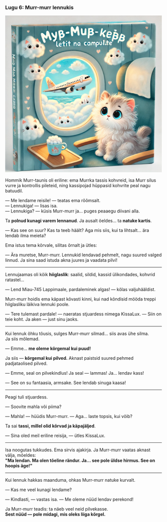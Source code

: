 ### **Lugu 6: Murr-murr lennukis**  

![story-6](../../_assets/img/story-6.webp)

Hommik Murr-taunis oli eriline: ema Murrka tassis kohvreid, isa Murr silus vurre ja kontrollis pileteid, ning kassipojad hüppasid kohvrite peal nagu batuudil.

— Me lendame reisile! — teatas ema rõõmsalt.  
— Lennukiga! — lisas isa.  
— Lennukiga? — küsis Murr-murr ja... puges peaaegu diivani alla.

Ta **polnud kunagi varem lennanud**. Ja ausalt öeldes… ta **natuke kartis**.

— Kas see on suur? Kas ta teeb häält? Aga mis siis, kui ta lihtsalt… ära lendab ilma meieta?

Ema istus tema kõrvale, silitas õrnalt ja ütles:

— Ära muretse, Murr-murr. Lennukid lendavad pehmelt, nagu suured valged linnud. Ja sina saad istuda akna juures ja vaadata pilvi!

---

Lennujaamas oli kõik **hiiglaslik**: saalid, sildid, kassid ülikondades, kohvrid ratastel…

— Lend Miau-745 Lappimaale, pardaleminek algas! — kõlas valjuhääldist.

Murr-murr hoidis ema käpast kõvasti kinni, kui nad kõndisid mööda treppi hiiglasliku läikiva lennuki poole.

— Tere tulemast pardale! — naeratas stjuardess nimega KissaLux. — Siin on teie koht. Ja aken — just sinu jaoks.

---

Kui lennuk õhku tõusis, sulges Murr-murr silmad… siis avas ühe silma.  
Ja siis mõlemad.

— Emme… **me oleme kõrgemal kui puud!**

Ja siis — **kõrgemal kui pilved.** Aknast paistsid suured pehmed padjataolised pilved.

— Emme, seal on pilvekindlus! Ja seal — lammas! Ja… lendav kass!

— See on su fantaasia, armsake. See lendab sinuga kaasa!

---

Peagi tuli stjuardess.

— Soovite mahla või piima?

— Mahla! — hüüdis Murr-murr. — Aga… laste topsis, kui võib?

Ta sai **tassi, millel olid kõrvad ja käpajäljed**.

— Sina oled meil eriline reisija, — ütles KissaLux.

---

Isa noogutas tukkudes. Ema sirvis ajakirja. Ja Murr-murr vaatas aknast välja, mõeldes:  
**"Ma lendan. Ma olen tõeline rändur. Ja… see pole üldse hirmus. See on hoopis äge!"**

---

Kui lennuk hakkas maanduma, ohkas Murr-murr natuke kurvalt.

— Kas me veel kunagi lendame?

— Kindlasti, — vastas isa. — Me oleme nüüd lendav perekond!

Ja Murr-murr teadis: ta näeb veel neid pilvekasse.  
**Sest nüüd — pole midagi, mis oleks liiga kõrgel.**
